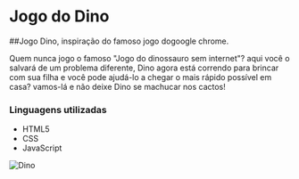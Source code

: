# Jogo do Dino

##Jogo Dino, inspiração do famoso jogo dogoogle chrome.

Quem nunca jogo o famoso "Jogo do dinossauro sem internet"? aqui você o salvará de um problema diferente, Dino agora está correndo para brincar com sua filha e você pode ajudá-lo a chegar o mais rápido possível em casa? vamos-lá e não deixe Dino se machucar nos cactos!

### Linguagens utilizadas

* HTML5
* CSS
* JavaScript

![Dino](https://github.com/WillSantosss/Imgs/blob/master/jogo%20do%20dino.jpg)
